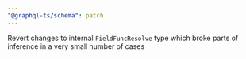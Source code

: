```yaml
---
"@graphql-ts/schema": patch
---
```


Revert changes to internal `FieldFuncResolve` type which broke parts of inference in a very small number of cases
